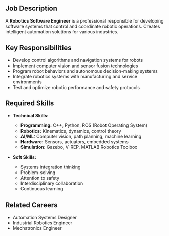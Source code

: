 ## Job Description
A **Robotics Software Engineer** is a professional responsible for developing software systems that control and coordinate robotic operations. Creates intelligent automation solutions for various industries.

## Key Responsibilities
- Develop control algorithms and navigation systems for robots
- Implement computer vision and sensor fusion technologies
- Program robot behaviors and autonomous decision-making systems
- Integrate robotics systems with manufacturing and service environments
- Test and optimize robotic performance and safety protocols

## Required Skills
- **Technical Skills:**
  - **Programming:** C++, Python, ROS (Robot Operating System)
  - **Robotics:** Kinematics, dynamics, control theory
  - **AI/ML:** Computer vision, path planning, machine learning
  - **Hardware:** Sensors, actuators, embedded systems
  - **Simulation:** Gazebo, V-REP, MATLAB Robotics Toolbox

- **Soft Skills:**
  - Systems integration thinking
  - Problem-solving
  - Attention to safety
  - Interdisciplinary collaboration
  - Continuous learning

## Related Careers
- Automation Systems Designer
- Industrial Robotics Engineer
- Mechatronics Engineer